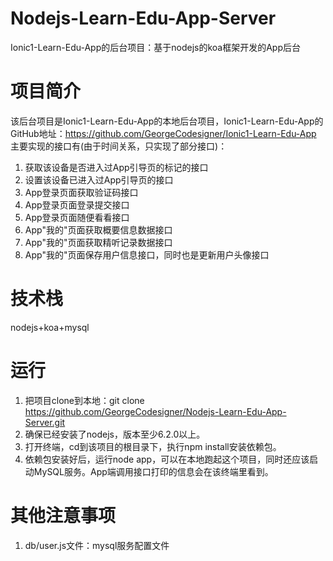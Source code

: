 # Nodejs-Learn-Edu-App-Server
Ionic1-Learn-Edu-App的后台项目：基于nodejs的koa框架开发的App后台
# 项目简介
该后台项目是Ionic1-Learn-Edu-App的本地后台项目，Ionic1-Learn-Edu-App的GitHub地址：https://github.com/GeorgeCodesigner/Ionic1-Learn-Edu-App
主要实现的接口有(由于时间关系，只实现了部分接口)：
1. 获取该设备是否进入过App引导页的标记的接口
2. 设置该设备已进入过App引导页的接口
3. App登录页面获取验证码接口
4. App登录页面登录提交接口
5. App登录页面随便看看接口
6. App"我的"页面获取概要信息数据接口
7. App"我的"页面获取精听记录数据接口
8. App"我的"页面保存用户信息接口，同时也是更新用户头像接口
# 技术栈
nodejs+koa+mysql
# 运行
1. 把项目clone到本地：git clone https://github.com/GeorgeCodesigner/Nodejs-Learn-Edu-App-Server.git
2. 确保已经安装了nodejs，版本至少6.2.0以上。
3. 打开终端，cd到该项目的根目录下，执行npm install安装依赖包。
4. 依赖包安装好后，运行node app，可以在本地跑起这个项目，同时还应该启动MySQL服务。App端调用接口打印的信息会在该终端里看到。
# 其他注意事项
1. db/user.js文件：mysql服务配置文件



